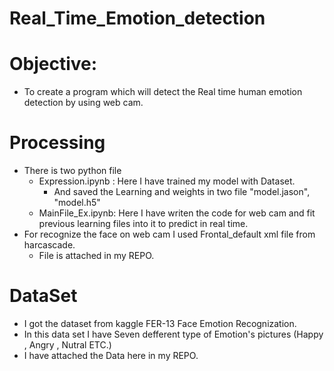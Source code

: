 # Real_Time_Emotion_detection

# Objective:
- To create a program which will detect the Real time human emotion detection by using web cam.

# Processing

* There is two python file
  - Expression.ipynb : Here I have trained my model with Dataset.
     * And saved the Learning and weights in two file "model.jason", "model.h5"
  - MainFile_Ex.ipynb: Here I have writen the code for web cam and fit previous learning files into it to predict in real time.
* For recognize the face on web cam I used Frontal_default xml file from harcascade.
  - File is attached in my REPO.
# DataSet
- I got the dataset from kaggle FER-13 Face Emotion Recognization.
- In this data set I have Seven defferent type of Emotion's pictures (Happy , Angry , Nutral ETC.)
- I have attached the Data here in my REPO.
